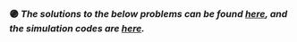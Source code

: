 ### :purple_circle: *The solutions to the below problems can be found [here](https://github.com/fnoorzad/Machine_Learning/blob/02b6ade63e53c9b7fa4fb94c42f6a0d8bb4059d3/HW/4/Report.pdf), and the simulation codes are [here](https://github.com/fnoorzad/Machine_Learning/blob/02b6ade63e53c9b7fa4fb94c42f6a0d8bb4059d3/HW/4/Codes.ipynb).*

